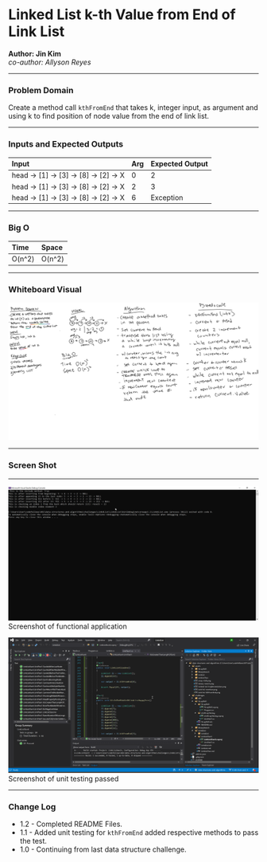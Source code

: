 # **Linked List k-th  Value from End of Link List**

**Author: Jin Kim**  
*co-author: Allyson Reyes*

---

### Problem Domain

Create a method call `kthFromEnd` that takes k, integer input, as argument and using k to find position of node value from the end of link list.

---

### Inputs and Expected Outputs

| Input | Arg |Expected Output |
| :----------- |:--------- | :----------- |
| head -> [1] -> [3] -> [8] -> [2] -> X | 0 | 2 |
| head -> [1] -> [3] -> [8] -> [2] -> X | 2 | 3 |
| head -> [1] -> [3] -> [8] -> [2] -> X | 6 | Exception |


---

### Big O


| Time | Space |
| :----------- | :----------- |
| O(n^2) | O(n^2) |


---


### Whiteboard Visual
![Linked-List](../../../assets/Link-list-kthFromEnd.png)


---

### Screen Shot
---
![Application Demo](../../../assets/LinkListThree/application-running.png)
Screenshot of functional application

![Unit Testing](../../../assets/LinkListThree/unit-testing-pass.png)
Screenshot of unit testing passed

---
### Change Log
- 1.2 - Completed README Files.  
- 1.1 - Added unit testing for `kthFromEnd` added respective methods to pass the test.
- 1.0 - Continuing from last data structure challenge.

